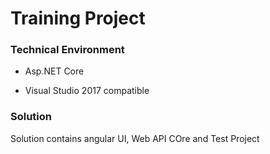 # Training Project



### Technical Environment

- Asp.NET Core

- Visual Studio 2017 compatible



### Solution

Solution contains angular UI, Web API COre and Test Project


